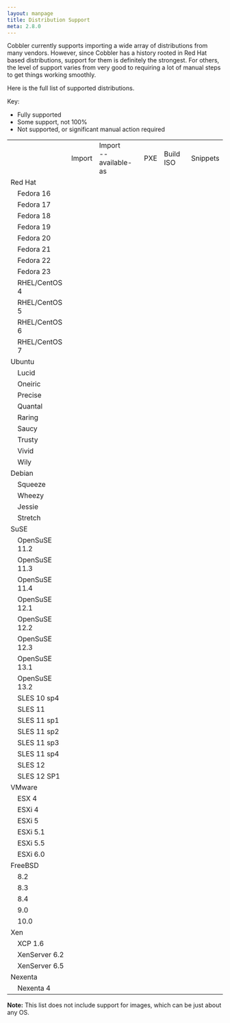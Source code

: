 ```yaml
---
layout: manpage
title: Distribution Support
meta: 2.8.0
---
```


Cobbler currently supports importing a wide array of distributions from many vendors. However, since Cobbler has a history rooted in Red Hat based distributions, support for them is definitely the strongest. For others, the level of support varies from very good to requiring a lot of manual steps to get things working smoothly.

Here is the full list of supported distributions. 

Key:

<ul>
 <li><i class="icon-ok-sign text-success"></i> Fully supported</li>
 <li><i class="icon-wrench"></i> Some support, not 100%</li>
 <li><i class="icon-ban-circle text-error"></i> Not supported, or significant manual action required</li>
</ul>

<table class="table table-hover">
 <tr>
  <td class=""></td>
  <td class=""></td>
  <td class="center span1">Import</td>
  <td class="center span1">Import<br/>--available-as</td>
  <td class="center span1">PXE</td>
  <td class="center span1">Build ISO</td>
  <td class="center span1">Snippets</td>
 </tr>
 <tr>
  <td colspan="7">Red Hat</td>
 </tr>
 <tr>
  <td class="span2"></td>
  <td class="span2">Fedora 16</td>
  <td class="center span1"><i class="icon-ok-sign text-success"></i></td>
  <td class="center span1"><i class="icon-ok-sign text-success"></i></td>
  <td class="center span1"><i class="icon-ok-sign text-success"></i></td>
  <td class="center span1"><i class="icon-ok-sign text-success"></i></td>
  <td class="center span1"><i class="icon-ok-sign text-success"></i></td>
 </tr>
 <tr>
  <td class="span2"></td>
  <td class="span2">Fedora 17</td>
  <td class="center span1"><i class="icon-ok-sign text-success"></i></td>
  <td class="center span1"><i class="icon-ok-sign text-success"></i></td>
  <td class="center span1"><i class="icon-ok-sign text-success"></i></td>
  <td class="center span1"><i class="icon-ok-sign text-success"></i></td>
  <td class="center span1"><i class="icon-ok-sign text-success"></i></td>
 </tr>
 <tr>
  <td class="span2"></td>
  <td class="span2">Fedora 18</td>
  <td class="center span1"><i class="icon-ok-sign text-success"></i></td>
  <td class="center span1"><i class="icon-ok-sign text-success"></i></td>
  <td class="center span1"><i class="icon-ok-sign text-success"></i></td>
  <td class="center span1"><i class="icon-ok-sign text-success"></i></td>
  <td class="center span1"><i class="icon-ok-sign text-success"></i></td>
 </tr>
 <tr>
  <td class="span2"></td>
  <td class="span2">Fedora 19</td>
  <td class="center span1"><i class="icon-ok-sign text-success"></i></td>
  <td class="center span1"><i class="icon-ok-sign text-success"></i></td>
  <td class="center span1"><i class="icon-ok-sign text-success"></i></td>
  <td class="center span1"><i class="icon-ok-sign text-success"></i></td>
  <td class="center span1"><i class="icon-ok-sign text-success"></i></td>
 </tr>
 <tr>
  <td class="span2"></td>
  <td class="span2">Fedora 20</td>
  <td class="center span1"><i class="icon-ok-sign text-success"></i></td>
  <td class="center span1"><i class="icon-ok-sign text-success"></i></td>
  <td class="center span1"><i class="icon-ok-sign text-success"></i></td>
  <td class="center span1"><i class="icon-ok-sign text-success"></i></td>
  <td class="center span1"><i class="icon-ok-sign text-success"></i></td>
 </tr>
 <tr>
  <td class="span2"></td>
  <td class="span2">Fedora 21</td>
  <td class="center span1"><i class="icon-ok-sign text-success"></i></td>
  <td class="center span1"><i class="icon-ok-sign text-success"></i></td>
  <td class="center span1"><i class="icon-ok-sign text-success"></i></td>
  <td class="center span1"><i class="icon-ok-sign text-success"></i></td>
  <td class="center span1"><i class="icon-ok-sign text-success"></i></td>
 </tr>
 <tr>
  <td class="span2"></td>
  <td class="span2">Fedora 22</td>
  <td class="center span1"><i class="icon-ok-sign text-success"></i></td>
  <td class="center span1"><i class="icon-ok-sign text-success"></i></td>
  <td class="center span1"><i class="icon-ok-sign text-success"></i></td>
  <td class="center span1"><i class="icon-ok-sign text-success"></i></td>
  <td class="center span1"><i class="icon-ok-sign text-success"></i></td>
 </tr>
 <tr>
  <td class="span2"></td>
  <td class="span2">Fedora 23</td>
  <td class="center span1"><i class="icon-ok-sign text-success"></i></td>
  <td class="center span1"><i class="icon-ok-sign text-success"></i></td>
  <td class="center span1"><i class="icon-ok-sign text-success"></i></td>
  <td class="center span1"><i class="icon-ok-sign text-success"></i></td>
  <td class="center span1"><i class="icon-ok-sign text-success"></i></td>
 </tr>
 <tr>
  <td class="span2"></td>
  <td class="span2">RHEL/CentOS 4</td>
  <td class="center span1"><i class="icon-ok-sign text-success"></i></td>
  <td class="center span1"><i class="icon-ok-sign text-success"></i></td>
  <td class="center span1"><i class="icon-ok-sign text-success"></i></td>
  <td class="center span1"><i class="icon-ok-sign text-success"></i></td>
  <td class="center span1"><i class="icon-ok-sign text-success"></i></td>
 </tr>
 <tr>
  <td class="span2"></td>
  <td class="span2">RHEL/CentOS 5</td>
  <td class="center span1"><i class="icon-ok-sign text-success"></i></td>
  <td class="center span1"><i class="icon-ok-sign text-success"></i></td>
  <td class="center span1"><i class="icon-ok-sign text-success"></i></td>
  <td class="center span1"><i class="icon-ok-sign text-success"></i></td>
  <td class="center span1"><i class="icon-ok-sign text-success"></i></td>
 </tr>
 <tr>
  <td class="span2"></td>
  <td class="span2">RHEL/CentOS 6</td>
  <td class="center span1"><i class="icon-ok-sign text-success"></i></td>
  <td class="center span1"><i class="icon-ok-sign text-success"></i></td>
  <td class="center span1"><i class="icon-ok-sign text-success"></i></td>
  <td class="center span1"><i class="icon-ok-sign text-success"></i></td>
  <td class="center span1"><i class="icon-ok-sign text-success"></i></td>
 </tr>
 <tr>
  <td class="span2"></td>
  <td class="span2">RHEL/CentOS 7</td>
  <td class="center span1"><i class="icon-ok-sign text-success"></i></td>
  <td class="center span1"><i class="icon-ok-sign text-success"></i></td>
  <td class="center span1"><i class="icon-ok-sign text-success"></i></td>
  <td class="center span1"><i class="icon-ok-sign text-success"></i></td>
  <td class="center span1"><i class="icon-ok-sign text-success"></i></td>
 </tr>
 <tr>
  <td colspan="7">Ubuntu</td>
 </tr>
 <tr>
  <td class="span2"></td>
  <td class="span2">Lucid</td>
  <td class="center span1"><i class="icon-ok-sign text-success"></i></td>
  <td class="center span1"><i class="icon-ban-circle text-error"></i></td>
  <td class="center span1"><i class="icon-ok-sign text-success"></i></td>
  <td class="center span1"><i class="icon-ok-sign text-success"></i></td>
  <td class="center span1"><i class="icon-wrench"></i></td>
 </tr>
 <tr>
  <td class="span2"></td>
  <td class="span2">Oneiric</td>
  <td class="center span1"><i class="icon-ok-sign text-success"></i></td>
  <td class="center span1"><i class="icon-ban-circle text-error"></i></td>
  <td class="center span1"><i class="icon-ok-sign text-success"></i></td>
  <td class="center span1"><i class="icon-ok-sign text-success"></i></td>
  <td class="center span1"><i class="icon-wrench"></i></td>
 </tr>
 <tr>
  <td class="span2"></td>
  <td class="span2">Precise</td>
  <td class="center span1"><i class="icon-ok-sign text-success"></i></td>
  <td class="center span1"><i class="icon-ban-circle text-error"></i></td>
  <td class="center span1"><i class="icon-ok-sign text-success"></i></td>
  <td class="center span1"><i class="icon-ok-sign text-success"></i></td>
  <td class="center span1"><i class="icon-wrench"></i></td>
 </tr>
 <tr>
  <td class="span2"></td>
  <td class="span2">Quantal</td>
  <td class="center span1"><i class="icon-ok-sign text-success"></i></td>
  <td class="center span1"><i class="icon-ban-circle text-error"></i></td>
  <td class="center span1"><i class="icon-ok-sign text-success"></i></td>
  <td class="center span1"><i class="icon-ok-sign text-success"></i></td>
  <td class="center span1"><i class="icon-wrench"></i></td>
 </tr>
 <tr>
  <td class="span2"></td>
  <td class="span2">Raring</td>
  <td class="center span1"><i class="icon-ok-sign text-success"></i></td>
  <td class="center span1"><i class="icon-ban-circle text-error"></i></td>
  <td class="center span1"><i class="icon-ok-sign text-success"></i></td>
  <td class="center span1"><i class="icon-ok-sign text-success"></i></td>
  <td class="center span1"><i class="icon-wrench"></i></td>
 </tr>
 <tr>
  <td class="span2"></td>
  <td class="span2">Saucy</td>
  <td class="center span1"><i class="icon-ok-sign text-success"></i></td>
  <td class="center span1"><i class="icon-ban-circle text-error"></i></td>
  <td class="center span1"><i class="icon-ok-sign text-success"></i></td>
  <td class="center span1"><i class="icon-ok-sign text-success"></i></td>
  <td class="center span1"><i class="icon-wrench"></i></td>
 </tr>
 <tr>
  <td class="span2"></td>
  <td class="span2">Trusty</td>
  <td class="center span1"><i class="icon-ok-sign text-success"></i></td>
  <td class="center span1"><i class="icon-ban-circle text-error"></i></td>
  <td class="center span1"><i class="icon-ok-sign text-success"></i></td>
  <td class="center span1"><i class="icon-ok-sign text-success"></i></td>
  <td class="center span1"><i class="icon-wrench"></i></td>
 </tr>
 <tr>
  <td class="span2"></td>
  <td class="span2">Vivid</td>
  <td class="center span1"><i class="icon-ok-sign text-success"></i></td>
  <td class="center span1"><i class="icon-ban-circle text-error"></i></td>
  <td class="center span1"><i class="icon-ok-sign text-success"></i></td>
  <td class="center span1"><i class="icon-ok-sign text-success"></i></td>
  <td class="center span1"><i class="icon-wrench"></i></td>
 </tr>
 <tr>
  <td class="span2"></td>
  <td class="span2">Wily</td>
  <td class="center span1"><i class="icon-ok-sign text-success"></i></td>
  <td class="center span1"><i class="icon-ban-circle text-error"></i></td>
  <td class="center span1"><i class="icon-ok-sign text-success"></i></td>
  <td class="center span1"><i class="icon-ok-sign text-success"></i></td>
  <td class="center span1"><i class="icon-wrench"></i></td>
 </tr>

 <tr>
  <td colspan="7">Debian</td>
 </tr>
 <tr>
  <td class="span2"></td>
  <td class="span2">Squeeze</td>
  <td class="center span1"><i class="icon-ok-sign text-success"></i></td>
  <td class="center span1"><i class="icon-ban-circle text-error"></i></td>
  <td class="center span1"><i class="icon-wrench"></i></td>
  <td class="center span1"><i class="icon-ok-sign text-success"></i></td>
  <td class="center span1"><i class="icon-wrench"></i></td>
 </tr>
 <tr>
  <td class="span2"></td>
  <td class="span2">Wheezy</td>
  <td class="center span1"><i class="icon-ok-sign text-success"></i></td>
  <td class="center span1"><i class="icon-ban-circle text-error"></i></td>
  <td class="center span1"><i class="icon-wrench"></i></td>
  <td class="center span1"><i class="icon-ok-sign text-success"></i></td>
  <td class="center span1"><i class="icon-wrench"></i></td>
 </tr>
 <tr>
  <td class="span2"></td>
  <td class="span2">Jessie</td>
  <td class="center span1"><i class="icon-ok-sign text-success"></i></td>
  <td class="center span1"><i class="icon-ban-circle text-error"></i></td>
  <td class="center span1"><i class="icon-wrench"></i></td>
  <td class="center span1"><i class="icon-ok-sign text-success"></i></td>
  <td class="center span1"><i class="icon-wrench"></i></td>
 </tr>
 <tr>
  <td class="span2"></td>
  <td class="span2">Stretch</td>
  <td class="center span1"><i class="icon-ok-sign text-success"></i></td>
  <td class="center span1"><i class="icon-ban-circle text-error"></i></td>
  <td class="center span1"><i class="icon-wrench"></i></td>
  <td class="center span1"><i class="icon-ok-sign text-success"></i></td>
  <td class="center span1"><i class="icon-wrench"></i></td>
 </tr>

 <tr>
  <td colspan="7">SuSE</td>
 </tr>
 <tr>
  <td class="span2"></td>
  <td class="span2">OpenSuSE 11.2</td>
  <td class="center span1"><i class="icon-ok-sign text-success"></i></td>
  <td class="center span1"><i class="icon-ok-sign text-success"></i></td>
  <td class="center span1"><i class="icon-ok-sign text-success"></i></td>
  <td class="center span1"><i class="icon-ok-sign text-success"></i></td>
  <td class="center span1"><i class="icon-wrench"></i></td>
 </tr>
 <tr>
  <td class="span2"></td>
  <td class="span2">OpenSuSE 11.3</td>
  <td class="center span1"><i class="icon-ok-sign text-success"></i></td>
  <td class="center span1"><i class="icon-ok-sign text-success"></i></td>
  <td class="center span1"><i class="icon-ok-sign text-success"></i></td>
  <td class="center span1"><i class="icon-ok-sign text-success"></i></td>
  <td class="center span1"><i class="icon-wrench"></i></td>
 </tr>
 <tr>
  <td class="span2"></td>
  <td class="span2">OpenSuSE 11.4</td>
  <td class="center span1"><i class="icon-ok-sign text-success"></i></td>
  <td class="center span1"><i class="icon-ok-sign text-success"></i></td>
  <td class="center span1"><i class="icon-ok-sign text-success"></i></td>
  <td class="center span1"><i class="icon-ok-sign text-success"></i></td>
  <td class="center span1"><i class="icon-wrench"></i></td>
 </tr>
 <tr>
  <td class="span2"></td>
  <td class="span2">OpenSuSE 12.1</td>
  <td class="center span1"><i class="icon-ok-sign text-success"></i></td>
  <td class="center span1"><i class="icon-ok-sign text-success"></i></td>
  <td class="center span1"><i class="icon-ok-sign text-success"></i></td>
  <td class="center span1"><i class="icon-ok-sign text-success"></i></td>
  <td class="center span1"><i class="icon-wrench"></i></td>
 </tr>
 <tr>
  <td class="span2"></td>
  <td class="span2">OpenSuSE 12.2</td>
  <td class="center span1"><i class="icon-ok-sign text-success"></i></td>
  <td class="center span1"><i class="icon-ok-sign text-success"></i></td>
  <td class="center span1"><i class="icon-ok-sign text-success"></i></td>
  <td class="center span1"><i class="icon-ok-sign text-success"></i></td>
  <td class="center span1"><i class="icon-wrench"></i></td>
 </tr>
 <tr>
  <td class="span2"></td>
  <td class="span2">OpenSuSE 12.3</td>
  <td class="center span1"><i class="icon-ok-sign text-success"></i></td>
  <td class="center span1"><i class="icon-ok-sign text-success"></i></td>
  <td class="center span1"><i class="icon-ok-sign text-success"></i></td>
  <td class="center span1"><i class="icon-ok-sign text-success"></i></td>
  <td class="center span1"><i class="icon-wrench"></i></td>
 </tr>
 <tr>
  <td class="span2"></td>
  <td class="span2">OpenSuSE 13.1</td>
  <td class="center span1"><i class="icon-ok-sign text-success"></i></td>
  <td class="center span1"><i class="icon-ok-sign text-success"></i></td>
  <td class="center span1"><i class="icon-ok-sign text-success"></i></td>
  <td class="center span1"><i class="icon-ok-sign text-success"></i></td>
  <td class="center span1"><i class="icon-wrench"></i></td>
 </tr>
 <tr>
  <td class="span2"></td>
  <td class="span2">OpenSuSE 13.2</td>
  <td class="center span1"><i class="icon-ok-sign text-success"></i></td>
  <td class="center span1"><i class="icon-ok-sign text-success"></i></td>
  <td class="center span1"><i class="icon-ok-sign text-success"></i></td>
  <td class="center span1"><i class="icon-ok-sign text-success"></i></td>
  <td class="center span1"><i class="icon-wrench"></i></td>
 </tr>

 <tr>
  <td class="span2"></td>
  <td class="span2">SLES 10 sp4</td>
  <td class="center span1"><i class="icon-ok-sign text-success"></i></td>
  <td class="center span1"><i class="icon-ok-sign text-success"></i></td>
  <td class="center span1"><i class="icon-ok-sign text-success"></i></td>
  <td class="center span1"><i class="icon-ok-sign text-success"></i></td>
  <td class="center span1"><i class="icon-wrench"></i></td>
 </tr>
 <tr>
  <td class="span2"></td>
  <td class="span2">SLES 11</td>
  <td class="center span1"><i class="icon-ok-sign text-success"></i></td>
  <td class="center span1"><i class="icon-ok-sign text-success"></i></td>
  <td class="center span1"><i class="icon-ok-sign text-success"></i></td>
  <td class="center span1"><i class="icon-ok-sign text-success"></i></td>
  <td class="center span1"><i class="icon-wrench"></i></td>
 </tr>
 <tr>
  <td class="span2"></td>
  <td class="span2">SLES 11 sp1</td>
  <td class="center span1"><i class="icon-ok-sign text-success"></i></td>
  <td class="center span1"><i class="icon-ok-sign text-success"></i></td>
  <td class="center span1"><i class="icon-ok-sign text-success"></i></td>
  <td class="center span1"><i class="icon-ok-sign text-success"></i></td>
  <td class="center span1"><i class="icon-wrench"></i></td>
 </tr>
 <tr>
  <td class="span2"></td>
  <td class="span2">SLES 11 sp2</td>
  <td class="center span1"><i class="icon-ok-sign text-success"></i></td>
  <td class="center span1"><i class="icon-ok-sign text-success"></i></td>
  <td class="center span1"><i class="icon-ok-sign text-success"></i></td>
  <td class="center span1"><i class="icon-ok-sign text-success"></i></td>
  <td class="center span1"><i class="icon-wrench"></i></td>
 </tr>
 <tr>
  <td class="span2"></td>
  <td class="span2">SLES 11 sp3</td>
  <td class="center span1"><i class="icon-ok-sign text-success"></i></td>
  <td class="center span1"><i class="icon-ok-sign text-success"></i></td>
  <td class="center span1"><i class="icon-ok-sign text-success"></i></td>
  <td class="center span1"><i class="icon-ok-sign text-success"></i></td>
  <td class="center span1"><i class="icon-wrench"></i></td>
 </tr>
 <tr>
  <td class="span2"></td>
  <td class="span2">SLES 11 sp4</td>
  <td class="center span1"><i class="icon-ok-sign text-success"></i></td>
  <td class="center span1"><i class="icon-ok-sign text-success"></i></td>
  <td class="center span1"><i class="icon-ok-sign text-success"></i></td>
  <td class="center span1"><i class="icon-ok-sign text-success"></i></td>
  <td class="center span1"><i class="icon-wrench"></i></td>
 </tr>
 <tr>
  <td class="span2"></td>
  <td class="span2">SLES 12</td>
  <td class="center span1"><i class="icon-ok-sign text-success"></i></td>
  <td class="center span1"><i class="icon-ok-sign text-success"></i></td>
  <td class="center span1"><i class="icon-ok-sign text-success"></i></td>
  <td class="center span1"><i class="icon-ok-sign text-success"></i></td>
  <td class="center span1"><i class="icon-wrench"></i></td>
 </tr>
 <tr>
  <td class="span2"></td>
  <td class="span2">SLES 12 SP1</td>
  <td class="center span1"><i class="icon-ok-sign text-success"></i></td>
  <td class="center span1"><i class="icon-ok-sign text-success"></i></td>
  <td class="center span1"><i class="icon-ok-sign text-success"></i></td>
  <td class="center span1"><i class="icon-ok-sign text-success"></i></td>
  <td class="center span1"><i class="icon-wrench"></i></td>
 </tr>
 <tr>
  <td colspan="7">VMware</td>
 </tr>
 <tr>
  <td class="span2"></td>
  <td class="span2">ESX 4</td>
  <td class="center span1"><i class="icon-ok-sign text-success"></i></td>
  <td class="center span1"><i class="icon-ban-circle text-error"></i></td>
  <td class="center span1"><i class="icon-ok-sign text-success"></i></td>
  <td class="center span1"><i class="icon-ok-sign text-success"></i></td>
  <td class="center span1"><i class="icon-wrench"></i></td>
 </tr>
 <tr>
  <td class="span2"></td>
  <td class="span2">ESXi 4</td>
  <td class="center span1"><i class="icon-ok-sign text-success"></i></td>
  <td class="center span1"><i class="icon-ban-circle text-error"></i></td>
  <td class="center span1"><i class="icon-ok-sign text-success"></i></td>
  <td class="center span1"><i class="icon-ban-circle text-error"></i></td>
  <td class="center span1"><i class="icon-ban-circle text-error"></i></td>
 </tr>
 <tr>
  <td class="span2"></td>
  <td class="span2">ESXi 5</td>
  <td class="center span1"><i class="icon-ok-sign text-success"></i></td>
  <td class="center span1"><i class="icon-ban-circle text-error"></i></td>
  <td class="center span1"><i class="icon-wrench"></i></td>
  <td class="center span1"><i class="icon-ban-circle text-error"></i></td>
  <td class="center span1"><i class="icon-ban-circle text-error"></i></td>
 </tr>
 <tr>
  <td class="span2"></td>
  <td class="span2">ESXi 5.1</td>
  <td class="center span1"><i class="icon-ok-sign text-success"></i></td>
  <td class="center span1"><i class="icon-ban-circle text-error"></i></td>
  <td class="center span1"><i class="icon-wrench"></i></td>
  <td class="center span1"><i class="icon-ban-circle text-error"></i></td>
  <td class="center span1"><i class="icon-ban-circle text-error"></i></td>
 </tr>
 <tr>
  <td class="span2"></td>
  <td class="span2">ESXi 5.5</td>
  <td class="center span1"><i class="icon-ok-sign text-success"></i></td>
  <td class="center span1"><i class="icon-ban-circle text-error"></i></td>
  <td class="center span1"><i class="icon-wrench"></i></td>
  <td class="center span1"><i class="icon-ban-circle text-error"></i></td>
  <td class="center span1"><i class="icon-ban-circle text-error"></i></td>
 </tr>
 <tr>
  <td class="span2"></td>
  <td class="span2">ESXi 6.0</td>
  <td class="center span1"><i class="icon-ok-sign text-success"></i></td>
  <td class="center span1"><i class="icon-ban-circle text-error"></i></td>
  <td class="center span1"><i class="icon-wrench"></i></td>
  <td class="center span1"><i class="icon-ban-circle text-error"></i></td>
  <td class="center span1"><i class="icon-ban-circle text-error"></i></td>
 </tr>
 <tr>
  <td colspan="7">FreeBSD</td>
 </tr>
 <tr>
  <td class="span2"></td>
  <td class="span2">8.2</td>
  <td class="center span1"><i class="icon-ok-sign text-success"></i></td>
  <td class="center span1"><i class="icon-ban-circle text-error"></i></td>
  <td class="center span1"><i class="icon-wrench"></i></td>
  <td class="center span1"><i class="icon-ban-circle text-error"></i></td>
  <td class="center span1"><i class="icon-ban-circle text-error"></i></td>
 </tr>
 <tr>
  <td class="span2"></td>
  <td class="span2">8.3</td>
  <td class="center span1"><i class="icon-ok-sign text-success"></i></td>
  <td class="center span1"><i class="icon-ban-circle text-error"></i></td>
  <td class="center span1"><i class="icon-wrench"></i></td>
  <td class="center span1"><i class="icon-ban-circle text-error"></i></td>
  <td class="center span1"><i class="icon-ban-circle text-error"></i></td>
 </tr>
 <tr>
  <td class="span2"></td>
  <td class="span2">8.4</td>
  <td class="center span1"><i class="icon-ok-sign text-success"></i></td>
  <td class="center span1"><i class="icon-ban-circle text-error"></i></td>
  <td class="center span1"><i class="icon-wrench"></i></td>
  <td class="center span1"><i class="icon-ban-circle text-error"></i></td>
  <td class="center span1"><i class="icon-ban-circle text-error"></i></td>
 </tr>
 <tr>
  <td class="span2"></td>
  <td class="span2">9.0</td>
  <td class="center span1"><i class="icon-ok-sign text-success"></i></td>
  <td class="center span1"><i class="icon-ban-circle text-error"></i></td>
  <td class="center span1"><i class="icon-wrench"></i></td>
  <td class="center span1"><i class="icon-ban-circle text-error"></i></td>
  <td class="center span1"><i class="icon-ban-circle text-error"></i></td>
 </tr>
 <tr>
  <td class="span2"></td>
  <td class="span2">10.0</td>
  <td class="center span1"><i class="icon-ok-sign text-success"></i></td>
  <td class="center span1"><i class="icon-ban-circle text-error"></i></td>
  <td class="center span1"><i class="icon-wrench"></i></td>
  <td class="center span1"><i class="icon-ban-circle text-error"></i></td>
  <td class="center span1"><i class="icon-ban-circle text-error"></i></td>
 </tr>
 <tr>
  <td colspan="7">Xen</td>
 </tr>
 <tr>
  <td class="span2"></td>
  <td class="span2">XCP 1.6</td>
  <td class="center span1"><i class="icon-ok-sign text-success"></i></td>
  <td class="center span1"><i class="icon-ban-circle text-error"></i></td>
  <td class="center span1"><i class="icon-wrench"></i></td>
  <td class="center span1"><i class="icon-ban-circle text-error"></i></td>
  <td class="center span1"><i class="icon-ban-circle text-error"></i></td>
 </tr>
 <tr>
  <td class="span2"></td>
  <td class="span2">XenServer 6.2</td>
  <td class="center span1"><i class="icon-ok-sign text-success"></i></td>
  <td class="center span1"><i class="icon-ban-circle text-error"></i></td>
  <td class="center span1"><i class="icon-wrench"></i></td>
  <td class="center span1"><i class="icon-ban-circle text-error"></i></td>
  <td class="center span1"><i class="icon-ban-circle text-error"></i></td>
 </tr>
 <tr>
  <td class="span2"></td>
  <td class="span2">XenServer 6.5</td>
  <td class="center span1"><i class="icon-ok-sign text-success"></i></td>
  <td class="center span1"><i class="icon-ban-circle text-error"></i></td>
  <td class="center span1"><i class="icon-wrench"></i></td>
  <td class="center span1"><i class="icon-ban-circle text-error"></i></td>
  <td class="center span1"><i class="icon-ban-circle text-error"></i></td>
 </tr>

 <tr>
  <td colspan="7">Nexenta</td>
 </tr>
 <tr>
  <td class="span2"></td>
  <td class="span2">Nexenta 4</td>
  <td class="center span1"><i class="icon-ok-sign text-success"></i></td>
  <td class="center span1"><i class="icon-ban-circle text-error"></i></td>
  <td class="center span1"><i class="icon-wrench"></i></td>
  <td class="center span1"><i class="icon-ban-circle text-error"></i></td>
  <td class="center span1"><i class="icon-ban-circle text-error"></i></td>
 </tr>


</table>

<div class="alert alert-info alert-block"><b>Note:</b> This list does not include support for images, which can be just about any OS.</div>
